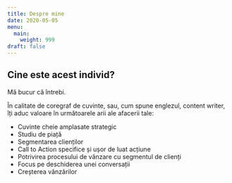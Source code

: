 ```yaml
---
title: Despre mine
date: 2020-05-05
menu:
  main:
    weight: 999
draft: false
---
```

## Cine este acest individ?

Mă bucur că întrebi.

În calitate de coregraf de cuvinte, sau, cum spune englezul, content writer, îți aduc valoare în următoarele arii ale afacerii tale:

* Cuvinte cheie amplasate strategic
* Studiu de piață
* Segmentarea clienților
* Call to Action specifice și ușor de luat acțiune
* Potrivirea procesului de vânzare cu segmentul de clienți
* Focus pe deschiderea unei conversații
* Creșterea vânzărilor
